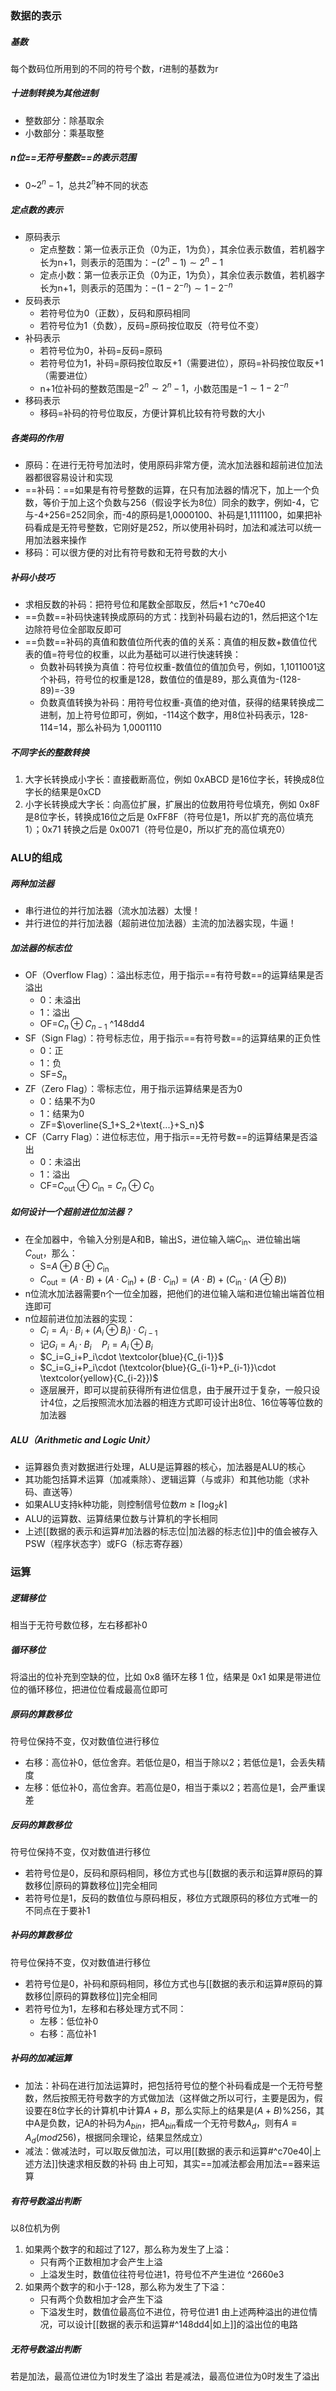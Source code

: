 ### 数据的表示
##### 基数
每个数码位所用到的不同的符号个数，r进制的基数为r
##### 十进制转换为其他进制
- 整数部分：除基取余
- 小数部分：乘基取整
##### n位==无符号整数==的表示范围
- 0~$2^n-1$，总共$2^n$种不同的状态
##### 定点数的表示
- 原码表示
	- 定点整数：第一位表示正负（0为正，1为负），其余位表示数值，若机器字长为n+1，则表示的范围为：$-(2^n-1)\sim 2^n-1$
	- 定点小数：第一位表示正负（0为正，1为负），其余位表示数值，若机器字长为n+1，则表示的范围为：$-(1-2^{-n})\sim 1-2^{-n}$
- 反码表示
	- 若符号位为0（正数），反码和原码相同		
	- 若符号位为1（负数），反码=原码按位取反（符号位不变）
- 补码表示
	- 若符号位为0，补码=反码=原码
	- 若符号位为1，补码=原码按位取反+1（需要进位），原码=补码按位取反+1（需要进位）
	- n+1位补码的整数范围是$-2^n\sim 2^n-1$，小数范围是$-1\sim 1-2^{-n}$
- 移码表示
	- 移码=补码的符号位取反，方便计算机比较有符号数的大小
##### 各类码的作用
- 原码：在进行无符号加法时，使用原码非常方便，流水加法器和超前进位加法器都很容易设计和实现
- ==补码：==如果是有符号整数的运算，在只有加法器的情况下，加上一个负数，等价于加上这个负数与256（假设字长为8位）同余的数字，例如-4，它与-4+256=252同余，而-4的原码是1,0000100、补码是1,1111100，如果把补码看成是无符号整数，它刚好是252，所以使用补码时，加法和减法可以统一用加法器来操作
- 移码：可以很方便的对比有符号数和无符号数的大小
##### 补码小技巧
- 求相反数的补码：把符号位和尾数全部取反，然后+1 ^c70e40
- ==负数==补码快速转换成原码的方式：找到补码最右边的1，然后把这个1左边除符号位全部取反即可
- ==负数==补码的真值和数值位所代表的值的关系：真值的相反数+数值位代表的值=符号位的权重，以此为基础可以进行快速转换：
	- 负数补码转换为真值：符号位权重-数值位的值加负号，例如，1,1011001这个补码，符号位的权重是128，数值位的值是89，那么真值为-(128-89)=-39
	- 负数真值转换为补码：用符号位权重-真值的绝对值，获得的结果转换成二进制，加上符号位即可，例如，-114这个数字，用8位补码表示，128-114=14，那么补码为 1,0001110
##### 不同字长的整数转换
1. 大字长转换成小字长：直接截断高位，例如 0xABCD 是16位字长，转换成8位字长的结果是0xCD
2. 小字长转换成大字长：向高位扩展，扩展出的位数用符号位填充，例如 0x8F 是8位字长，转换成16位之后是 0xFF8F（符号位是1，所以扩充的高位填充1）；0x71 转换之后是 0x0071（符号位是0，所以扩充的高位填充0）
### ALU的组成
##### 两种加法器
- 串行进位的并行加法器（流水加法器）太慢！
- 并行进位的并行加法器（超前进位加法器）主流的加法器实现，牛逼！
##### 加法器的标志位
- OF（Overflow Flag）：溢出标志位，用于指示==有符号数==的运算结果是否溢出
	- 0：未溢出
	- 1：溢出
	- OF=$C_n\oplus C_{n-1}$ ^148dd4
- SF（Sign Flag）：符号标志位，用于指示==有符号数==的运算结果的正负性
	- 0：正
	- 1：负
	- SF=$S_n$
- ZF（Zero Flag）：零标志位，用于指示运算结果是否为0
	- 0：结果不为0
	- 1：结果为0
	- ZF=$\overline{S_1+S_2+\text{...}+S_n}$
- CF（Carry Flag）：进位标志位，用于指示==无符号数==的运算结果是否溢出
	- 0：未溢出
	- 1：溢出
	- CF=$C_{\text{out}}\oplus C_{\text{in}}=C_n\oplus C_0$
##### 如何设计一个超前进位加法器？
- 在全加器中，令输入分别是A和B，输出S，进位输入端$C_{\text{in}}$、进位输出端$C_{\text{out}}$，那么：
	- S=$A\oplus B\oplus C_{\text{in}}$
	- $C_{\text{out}}=(A\cdot B)+(A\cdot C_{\text{in}})+(B\cdot C_{\text{in}})=(A\cdot B)+(C_{\text{in}}\cdot (A\oplus B))$
- n位流水加法器需要n个一位全加器，把他们的进位输入端和进位输出端首位相连即可
- n位超前进位加法器的实现：
	- $C_i=A_i\cdot B_i+(A_i\oplus B_i)\cdot C_{i-1}$
	- 记$G_i=A_i\cdot B_i\quad P_i=A_i\oplus B_i$
	-  $C_i=G_i+P_i\cdot \textcolor{blue}{C_{i-1}}$
	- $C_i=G_i+P_i\cdot (\textcolor{blue}{G_{i-1}+P_{i-1}}\cdot \textcolor{yellow}{C_{i-2}})$
	- 逐层展开，即可以提前获得所有进位信息，由于展开过于复杂，一般只设计4位，之后按照流水加法器的相连方式即可设计出8位、16位等等位数的加法器
##### ALU（Arithmetic and Logic Unit）
- 运算器负责对数据进行处理，ALU是运算器的核心，加法器是ALU的核心
- 其功能包括算术运算（加减乘除）、逻辑运算（与或非）和其他功能（求补码、直送等）
- 如果ALU支持k种功能，则控制信号位数$m\ge \left\lceil\log_2k\right\rceil$ 
- ALU的运算数、运算结果位数与计算机的字长相同
- 上述[[数据的表示和运算#加法器的标志位|加法器的标志位]]中的值会被存入PSW（程序状态字）或FG（标志寄存器）
### 运算
##### 逻辑移位
相当于无符号数位移，左右移都补0
##### 循环移位
将溢出的位补充到空缺的位，比如 0x8 循环左移 1 位，结果是 0x1
如果是带进位位的循环移位，把进位位看成最高位即可
##### 原码的算数移位
符号位保持不变，仅对数值位进行移位
- 右移：高位补0，低位舍弃。若低位是0，相当于除以2；若低位是1，会丢失精度
- 左移：低位补0，高位舍弃。若高位是0，相当于乘以2；若高位是1，会严重误差
##### 反码的算数移位
符号位保持不变，仅对数值进行移位
- 若符号位是0，反码和原码相同，移位方式也与[[数据的表示和运算#原码的算数移位|原码的算数移位]]完全相同
- 若符号位是1，反码的数值位与原码相反，移位方式跟原码的移位方式唯一的不同点在于要补1
##### 补码的算数移位
符号位保持不变，仅对数值进行移位
- 若符号位是0，补码和原码相同，移位方式也与[[数据的表示和运算#原码的算数移位|原码的算数移位]]完全相同
- 若符号位为1，左移和右移处理方式不同：
	- 左移：低位补0
	- 右移：高位补1
##### 补码的加减运算
- 加法：补码在进行加法运算时，把包括符号位的整个补码看成是一个无符号整数，然后按照无符号数字的方式做加法（这样做之所以可行，主要是因为，假设要在8位字长的计算机中计算$A+B$，那么实际上的结果是$(A+B)$%256，其中A是负数，记A的补码为$A_{bin}$，把$A_{bin}$看成一个无符号数$A_{d}$，则有$A\equiv A_d(mod 256)$，根据同余理论，结果显然成立）
- 减法：做减法时，可以取反做加法，可以用[[数据的表示和运算#^c70e40|上述方法]]快速求相反数的补码
由上可知，其实==加减法都会用加法==器来运算
##### 有符号数溢出判断
以8位机为例
 1. 如果两个数字的和超过了127，那么称为发生了上溢：
	- 只有两个正数相加才会产生上溢
	- 上溢发生时，数值位往符号位进1，符号位不产生进位 ^2660e3
2. 如果两个数字的和小于-128，那么称为发生了下溢：
	- 只有两个负数相加才会产生下溢
	- 下溢发生时，数值位最高位不进位，符号位进1
由上述两种溢出的进位情况，可以设计[[数据的表示和运算#^148dd4|如上]]的溢出位的电路
##### 无符号数溢出判断
若是加法，最高位进位为1时发生了溢出
若是减法，最高位进位为0时发生了溢出